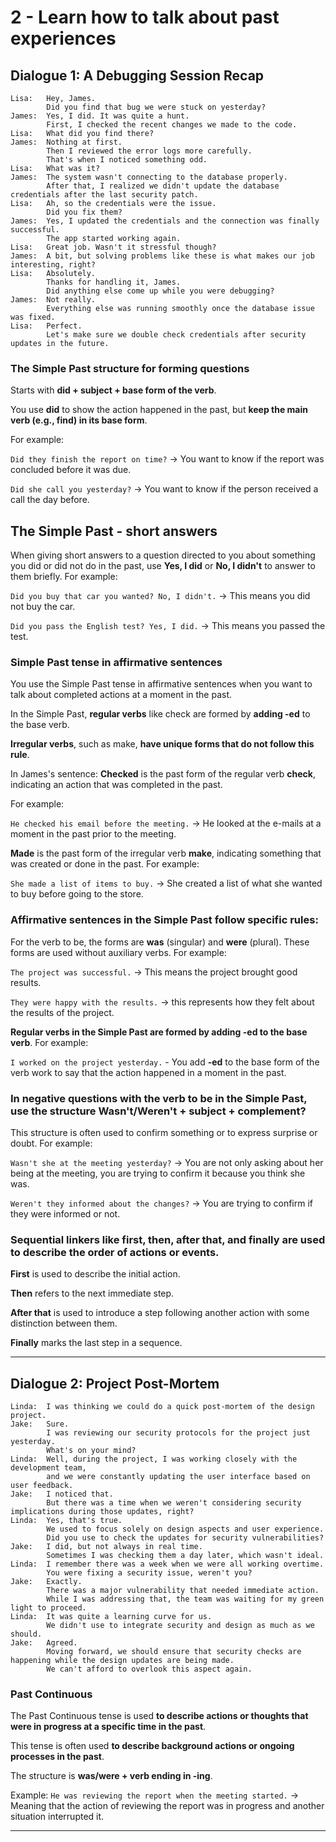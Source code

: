 # 2 - Learn how to talk about past experiences 

## Dialogue 1: A Debugging Session Recap

```
Lisa:   Hey, James.
        Did you find that bug we were stuck on yesterday?
James:  Yes, I did. It was quite a hunt.
        First, I checked the recent changes we made to the code.
Lisa:   What did you find there?
James:  Nothing at first.
        Then I reviewed the error logs more carefully.
        That's when I noticed something odd.
Lisa:   What was it?
James:  The system wasn't connecting to the database properly.
        After that, I realized we didn't update the database credentials after the last security patch.
Lisa:   Ah, so the credentials were the issue.
        Did you fix them?
James:  Yes, I updated the credentials and the connection was finally successful.
        The app started working again.
Lisa:   Great job. Wasn't it stressful though?
James:  A bit, but solving problems like these is what makes our job interesting, right?
Lisa:   Absolutely.
        Thanks for handling it, James.
        Did anything else come up while you were debugging?
James:  Not really.
        Everything else was running smoothly once the database issue was fixed.
Lisa:   Perfect.
        Let's make sure we double check credentials after security updates in the future.
```


### The Simple Past structure for forming questions 

Starts with **did + subject + base form of the verb**. 

You use **did** to show the action happened in the past, but **keep the main verb (e.g., find) in its base form**. 

For example:

`Did they finish the report on time?` -> You want to know if the report was concluded before it was due.

`Did she call you yesterday?` -> You want to know if the person received a call the day before.


## The Simple Past - short answers

When giving short answers to a question directed to you about something you did or did not do in the past, use **Yes, I did** or **No, I didn't** to answer to them briefly. For example:

`Did you buy that car you wanted? No, I didn't.` -> This means you did not buy the car.

`Did you pass the English test? Yes, I did.` -> This means you passed the test.

### Simple Past tense in affirmative sentences

You use the Simple Past tense in affirmative sentences when you want to talk about completed actions at a moment in the past.

In the Simple Past, **regular verbs** like check are formed by **adding -ed** to the base verb. 

**Irregular verbs**, such as make, **have unique forms that do not follow this rule**. 

In James's sentence: **Checked** is the past form of the regular verb **check**, indicating an action that was completed in the past.

For example: 

`He checked his email before the meeting.` -> He looked at the e-mails at a moment in the past prior to the meeting.

**Made** is the past form of the irregular verb **make**, indicating something that was created or done in the past. For example:

`She made a list of items to buy.` -> She created a list of what she wanted to buy before going to the store.


### Affirmative sentences in the Simple Past follow specific rules:

For the verb to be, the forms are **was** (singular) and **were** (plural). These forms are used without auxiliary verbs. For example:

`The project was successful.` -> This means the project brought good results.

`They were happy with the results.` -> this represents how they felt about the results of the project.

**Regular verbs in the Simple Past are formed by adding -ed to the base verb**. For example:

`I worked on the project yesterday.` - You add **-ed** to the base form of the verb work to say that the action happened in a moment in the past.


### In negative questions with the verb to be in the Simple Past, use the structure Wasn't/Weren't + subject + complement?

This structure is often used to confirm something or to express surprise or doubt. For example:

`Wasn't she at the meeting yesterday?` -> You are not only asking about her being at the meeting, you are trying to confirm it because you think she was.

`Weren't they informed about the changes?` -> You are trying to confirm if they were informed or not.


### Sequential linkers like first, then, after that, and finally are used to describe the order of actions or events.

**First** is used to describe the initial action.

**Then** refers to the next immediate step.

**After that** is used to introduce a step following another action with some distinction between them.

**Finally** marks the last step in a sequence.

---

## Dialogue 2: Project Post-Mortem

```
Linda:  I was thinking we could do a quick post-mortem of the design project.
Jake:   Sure.
        I was reviewing our security protocols for the project just yesterday.
        What's on your mind?
Linda:  Well, during the project, I was working closely with the development team,
        and we were constantly updating the user interface based on user feedback.
Jake:   I noticed that.
        But there was a time when we weren't considering security implications during those updates, right?
Linda:  Yes, that's true.
        We used to focus solely on design aspects and user experience.
        Did you use to check the updates for security vulnerabilities?
Jake:   I did, but not always in real time.
        Sometimes I was checking them a day later, which wasn't ideal.
Linda:  I remember there was a week when we were all working overtime.
        You were fixing a security issue, weren't you?
Jake:   Exactly.
        There was a major vulnerability that needed immediate action.
        While I was addressing that, the team was waiting for my green light to proceed.
Linda:  It was quite a learning curve for us.
        We didn't use to integrate security and design as much as we should.
Jake:   Agreed.
        Moving forward, we should ensure that security checks are happening while the design updates are being made.
        We can't afford to overlook this aspect again.
```

### Past Continuous

The Past Continuous tense is used **to describe actions or thoughts that were in progress at a specific time in the past**.

This tense is often used **to describe background actions or ongoing processes in the past**. 

The structure is **was/were + verb ending in -ing**.

Example: `He was reviewing the report when the meeting started.` -> Meaning that the action of reviewing the report was in progress and another situation interrupted it.


---
